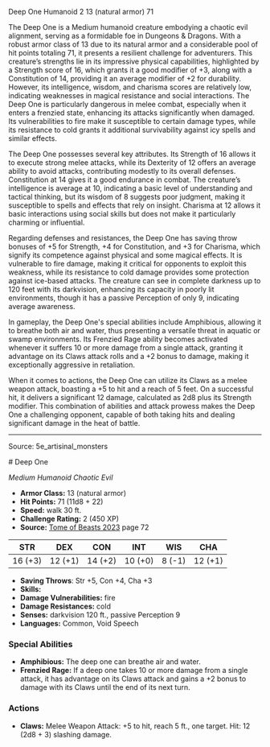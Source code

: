 <MonsterName/>Deep One</MonsterName>
<CreatureType/>Humanoid</CreatureType>
<CR/>2</CR>
<AC/>13 (natural armor)</AC>
<HP/>71</HP>
<summary>The Deep One is a Medium humanoid creature embodying a chaotic evil alignment, serving as a formidable foe in Dungeons & Dragons. With a robust armor class of 13 due to its natural armor and a considerable pool of hit points totaling 71, it presents a resilient challenge for adventurers. This creature’s strengths lie in its impressive physical capabilities, highlighted by a Strength score of 16, which grants it a good modifier of +3, along with a Constitution of 14, providing it an average modifier of +2 for durability. However, its intelligence, wisdom, and charisma scores are relatively low, indicating weaknesses in magical resistance and social interactions. The Deep One is particularly dangerous in melee combat, especially when it enters a frenzied state, enhancing its attacks significantly when damaged. Its vulnerabilities to fire make it susceptible to certain damage types, while its resistance to cold grants it additional survivability against icy spells and similar effects.</summary>

<detail>

The Deep One possesses several key attributes. Its Strength of 16 allows it to execute strong melee attacks, while its Dexterity of 12 offers an average ability to avoid attacks, contributing modestly to its overall defenses. Constitution at 14 gives it a good endurance in combat. The creature’s intelligence is average at 10, indicating a basic level of understanding and tactical thinking, but its wisdom of 8 suggests poor judgment, making it susceptible to spells and effects that rely on insight. Charisma at 12 allows it basic interactions using social skills but does not make it particularly charming or influential.

Regarding defenses and resistances, the Deep One has saving throw bonuses of +5 for Strength, +4 for Constitution, and +3 for Charisma, which signify its competence against physical and some magical effects. It is vulnerable to fire damage, making it critical for opponents to exploit this weakness, while its resistance to cold damage provides some protection against ice-based attacks. The creature can see in complete darkness up to 120 feet with its darkvision, enhancing its capacity in poorly lit environments, though it has a passive Perception of only 9, indicating average awareness.

In gameplay, the Deep One's special abilities include Amphibious, allowing it to breathe both air and water, thus presenting a versatile threat in aquatic or swamp environments. Its Frenzied Rage ability becomes activated whenever it suffers 10 or more damage from a single attack, granting it advantage on its Claws attack rolls and a +2 bonus to damage, making it exceptionally aggressive in retaliation.

When it comes to actions, the Deep One can utilize its Claws as a melee weapon attack, boasting a +5 to hit and a reach of 5 feet. On a successful hit, it delivers a significant 12 damage, calculated as 2d8 plus its Strength modifier. This combination of abilities and attack prowess makes the Deep One a challenging opponent, capable of both taking hits and dealing significant damage in the heat of battle.</detail>



---

Source: 5e_artisinal_monsters

<statblock>
# Deep One

*Medium* *Humanoid* *Chaotic Evil*

- **Armor Class:** 13 (natural armor)
- **Hit Points:** 71 (11d8 + 22)
- **Speed:** walk 30 ft.
- **Challenge Rating:** 2 (450 XP)
- **Source:** [Tome of Beasts 2023](https://koboldpress.com/kpstore/product/tome-of-beasts-1-2023-edition/) page 72

| STR | DEX | CON | INT | WIS | CHA |
| --- | --- | --- | --- | --- | --- |
| 16 (+3) | 12 (+1) | 14 (+2) | 10 (+0) | 8 (-1) | 12 (+1) |

- **Saving Throws**: Str +5, Con +4, Cha +3
- **Skills:** 
- **Damage Vulnerabilities:** fire
- **Damage Resistances:** cold
- **Senses:** darkvision 120 ft., passive Perception 9
- **Languages:** Common, Void Speech

### Special Abilities

- **Amphibious:** The deep one can breathe air and water.
- **Frenzied Rage:** If a deep one takes 10 or more damage from a single attack, it has advantage on its Claws attack and gains a +2 bonus to damage with its Claws until the end of its next turn.

### Actions

- **Claws:** Melee Weapon Attack: +5 to hit, reach 5 ft., one target. Hit: 12 (2d8 + 3) slashing damage.
</statblock>


